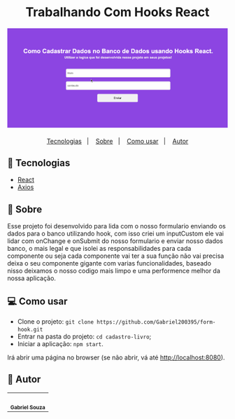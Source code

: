 <html>
   <body>
  <h1 align="center">Trabalhando Com Hooks React</h1>
<h4 align="center">
  <img src="./public/Images/form-tela.gif"  /><br>
</h4>

<p align="center">
  <a href="#tecnologias">Tecnologias</a>&nbsp;&nbsp;&nbsp;|&nbsp;&nbsp;&nbsp;
  <a href="#page_facing_up-sobre">Sobre</a>&nbsp;&nbsp;&nbsp;|&nbsp;&nbsp;&nbsp;
  <a href="#-como-usar">Como usar</a>&nbsp;&nbsp;&nbsp;|&nbsp;&nbsp;&nbsp;
  <a href="#pencil-autor">Autor</a>
</p>


## :wrench: Tecnologias

<!--EXEMPLO:-->
- [React](https://pt-br.reactjs.org/)
- [Axios](https://www.npmjs.com/package/axios)

## :page_facing_up: Sobre

Esse projeto foi desenvolvido para lida com o nosso formulario enviando os dados para o banco utilizando hook, com isso criei um inputCustom ele vai lidar com onChange e onSubmit do nosso formulario e enviar nosso dados banco, o mais legal e que isolei as responsabilidades para  cada componente ou seja cada componente vai ter a sua função não vai precisa deixa o seu componente gigante com varias funcionalidades, baseado nisso deixamos o nosso codigo mais limpo e uma performence melhor da nossa aplicação.               
## 💻 Como usar

- Clone o projeto: `git clone https://github.com/Gabriel200395/form-hook.git`
- Entrar na pasta do projeto: `cd cadastro-livro`;
- Iniciar a aplicação: `npm start`.

Irá abrir uma página no browser (se não abrir, vá até [http://localhost:8080](http://localhost:8080/)).
## :pencil: Autor

<table>
  <tr>
    <td align="center"><a href="https://github.com/Lukazovic"><img src="https://avatars2.githubusercontent.com/u/68435908?s=400&u=9cbee30d93471534b2bd12a6364edd45e618b923&v=4" width="100px;" alt=""/><br /><sub><b>Gabriel Souza</b></sub></a><br /></td>
  <tr>
</table>


